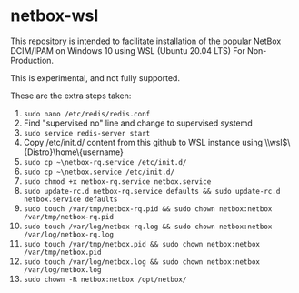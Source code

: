 # netbox-wsl

This repository is intended to facilitate installation of the popular NetBox DCIM/IPAM on Windows 10 using WSL (Ubuntu 20.04 LTS) For Non-Production.

This is experimental, and not fully supported.

These are the extra steps taken:

1. `sudo nano /etc/redis/redis.conf`
2. Find "supervised no" line and change to supervised systemd
3. `sudo service redis-server start`
4. Copy /etc/init.d/ content from this github to WSL instance using \\\wsl$\\{Distro}\home\\{username}
5. `sudo cp ~\netbox-rq.service /etc/init.d/`
6. `sudo cp ~\netbox.service /etc/init.d/`
7. `sudo chmod +x netbox-rq.service netbox.service`
8. `sudo update-rc.d netbox-rq.service defaults && sudo update-rc.d netbox.service defaults`
9. `sudo touch /var/tmp/netbox-rq.pid && sudo chown netbox:netbox /var/tmp/netbox-rq.pid`
10. `sudo touch /var/log/netbox-rq.log && sudo chown netbox:netbox /var/log/netbox-rq.log`
11. `sudo touch /var/tmp/netbox.pid && sudo chown netbox:netbox /var/tmp/netbox.pid`
12. `sudo touch /var/log/netbox.log && sudo chown netbox:netbox /var/log/netbox.log`
13. `sudo chown -R netbox:netbox /opt/netbox/`

